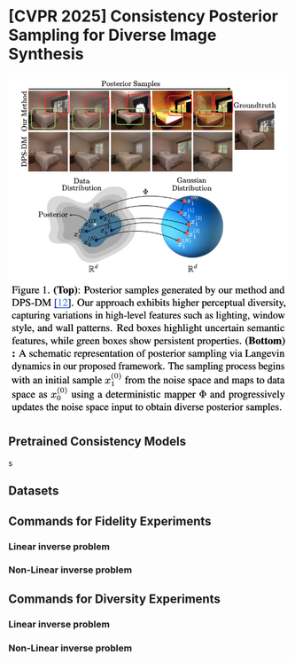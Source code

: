 # [CVPR 2025] Consistency Posterior Sampling for Diverse Image Synthesis
![Alt text](/contents/title_fig.png?raw=trues)
## Pretrained Consistency Models

s
## Datasets


## Commands for Fidelity Experiments

### Linear inverse problem

### Non-Linear inverse problem


## Commands for Diversity Experiments


### Linear inverse problem

### Non-Linear inverse problem